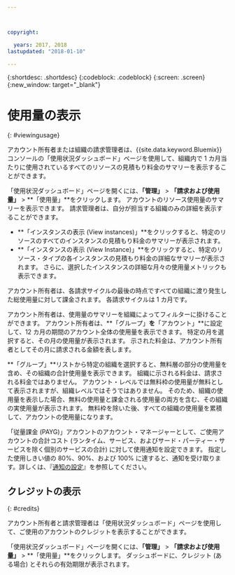 ```yaml
---



copyright:

  years: 2017, 2018
lastupdated: "2018-01-10"

---
```


{:shortdesc: .shortdesc}
{:codeblock: .codeblock}
{:screen: .screen}
{:new_window: target="_blank"}

# 使用量の表示
{: #viewingusage}

アカウント所有者または組織の請求管理者は、{{site.data.keyword.Bluemix}} コンソールの「使用状況ダッシュボード」ページを使用して、組織内で 1 カ月当たりに使用されているすべてのリソースの見積もり料金のサマリーを表示することができます。 

「使用状況ダッシュボード」ページを開くには、**「管理」** > **「請求および使用量」** > **「使用量」**をクリックします。 アカウントのリソース使用量のサマリーを表示できます。 請求管理者は、自分が担当する組織のみの詳細を表示することができます。

   * **「インスタンスの表示 (View instances)」**をクリックすると、特定のリソースのすべてのインスタンスの見積もり料金のサマリーが表示されます。 
   * **「インスタンスの表示 (View Instance)」**をクリックすると、特定のリソース・タイプの各インスタンスの見積もり料金の詳細なサマリーが表示されます。 さらに、選択したインスタンスの詳細な月々の使用量メトリックも表示できます。 

アカウント所有者は、各請求サイクルの最後の時点ですべての組織に渡り発生した総使用量に対して課金されます。 各請求サイクルは 1 カ月です。

アカウント所有者は、使用量のサマリーを組織によってフィルターに掛けることができます。 アカウント所有者は、**「グループ」**を**「アカウント」**に設定して、12 カ月の期間のアカウント全体の使用量を表示できます。 特定の月を選択すると、その月の使用量が表示されます。  示された料金は、アカウント所有者としてその月に請求される金額を表します。

**「グループ」**リストから特定の組織を選択すると、無料層の部分の使用量を含め、その組織の合計使用量を表示できます。 組織に示される料金は、請求される料金ではありません。 アカウント・レベルでは無料枠の使用量が無料として表示されますが、組織レベルではそうではありません。 そのため、組織の使用量を表示した場合、無料の使用量と課金される使用量の両方を含む、その組織の実使用量が表示されます。 無料枠を除いた後、すべての組織の使用量を累積して、アカウントの使用量になります。

「従量課金 (PAYG)」アカウントのアカウント・マネージャーとして、ご使用アカウントの合計コスト (ランタイム、サービス、およびサード・パーティー・サービスを除く個別のサービスの合計) に対して使用通知を設定できます。 指定した使用しきい値の 80%、90%、および 100% に達すると、通知を受け取ります。詳しくは、『[通知の設定](/docs/account/notifications.html)』を参照してください。

## クレジットの表示
{: #credits}

アカウント所有者と請求管理者は「使用状況ダッシュボード」ページを使用して、ご使用のアカウントのクレジットを表示することができます。

「使用状況ダッシュボード」ページを開くには、**「管理」** > **「請求および使用量」** > **「使用量」**をクリックします。 ダッシュボードに、クレジット (ある場合) とそれらの有効期限が表示されます。
